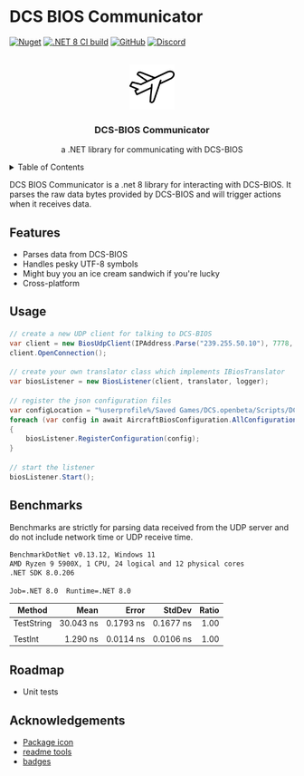 
# DCS BIOS Communicator

[![Nuget](https://img.shields.io/nuget/v/DcsBios.Communicator?style=for-the-badge)](https://www.nuget.org/packages/DcsBios.Communicator/)
[![.NET 8 CI build](https://img.shields.io/github/actions/workflow/status/charliefoxtwo/DCS-BIOS-Communicator/ci-build.yml?style=for-the-badge)](https://github.com/charliefoxtwo/DCS-BIOS-Communicator/actions/workflows/ci-build.yml)
[![GitHub](https://img.shields.io/github/license/charliefoxtwo/DCS-BIOS-Communicator?style=for-the-badge)](LICENSE)
[![Discord](https://img.shields.io/discord/840762843917582347?style=for-the-badge)](https://discord.gg/rWAF3AdsKT)

<br />
<div align="center">
  <a href="https://github.com/charliefoxtwo/DCS-BIOS-Communicator">
    <img src="https://raw.githubusercontent.com/charliefoxtwo/DCS-BIOS-Communicator/main/DcsBiosCommunicator/resources/airplane.png" alt="DCS BIOS Communicator logo - a vector outline of an airplane" width="80" height="80">
  </a>

<h3 align="center">DCS-BIOS Communicator</h3>

  <p align="center">
    a .NET library for communicating with DCS-BIOS
    <br />
  </p>
</div>

<details>
  <summary>Table of Contents</summary>
  <ol>
    <li>
      <a href="#features">Features</a>
    </li>
    <li>
      <a href="#getting-started">Getting Started</a>
    </li>
    <li><a href="#benchmarks">Benchmarks</a></li>
    <li><a href="#roadmap">Roadmap</a></li>
    <li><a href="#acknowledgments">Acknowledgments</a></li>
  </ol>
</details>

DCS BIOS Communicator is a .net 8 library for interacting with DCS-BIOS. It parses the raw data bytes provided by DCS-BIOS and will trigger actions when it receives data.

## Features

- Parses data from DCS-BIOS
- Handles pesky UTF-8 symbols
- Might buy you an ice cream sandwich if you're lucky
- Cross-platform

## Usage

```c#
// create a new UDP client for talking to DCS-BIOS
var client = new BiosUdpClient(IPAddress.Parse("239.255.50.10"), 7778, 5010, logger);
client.OpenConnection();

// create your own translator class which implements IBiosTranslator
var biosListener = new BiosListener(client, translator, logger);

// register the json configuration files
var configLocation = "%userprofile%/Saved Games/DCS.openbeta/Scripts/DCS-BIOS/doc/json/";
foreach (var config in await AircraftBiosConfiguration.AllConfigurations(configLocation))
{
    biosListener.RegisterConfiguration(config);
}

// start the listener
biosListener.Start();

```

## Benchmarks
Benchmarks are strictly for parsing data received from the UDP server and do not include network time or UDP receive time.
```
BenchmarkDotNet v0.13.12, Windows 11
AMD Ryzen 9 5900X, 1 CPU, 24 logical and 12 physical cores
.NET SDK 8.0.206

Job=.NET 8.0  Runtime=.NET 8.0
```
| Method     | Mean      | Error     | StdDev    | Ratio |
|----------- |----------:|----------:|----------:|------:|
| TestString | 30.043 ns | 0.1793 ns | 0.1677 ns |  1.00 |
|            |           |           |           |       |
| TestInt    |  1.290 ns | 0.0114 ns | 0.0106 ns |  1.00 |

## Roadmap

- Unit tests

## Acknowledgements

- [Package icon](https://www.flaticon.com/authors/good-ware)
- [readme tools](https://readme.so)
- [badges](https://shields.io)
